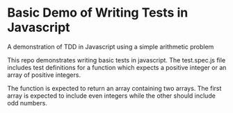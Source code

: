 # Basic Demo of Writing Tests in Javascript
A demonstration of TDD  in Javascript using a simple arithmetic problem

This repo demonstrates writing basic tests in javascript. The test.spec.js file includes test definitions for a function which expects a positive integer or an array of positive integers.

The function is expected to return an array containing two arrays. The first array is expected to include even integers while the other should include odd numbers.
